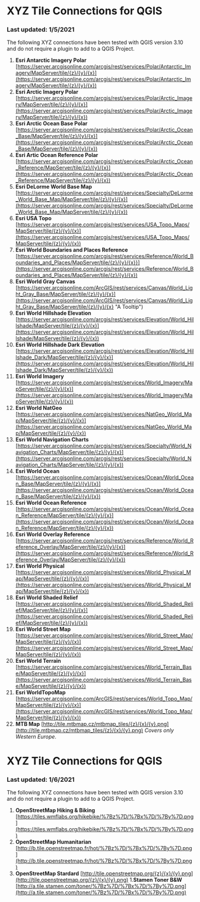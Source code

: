 # XYZ Tile Connections for QGIS
### Last updated: 1/5/2021

The following XYZ connections have been tested with QGIS version 3.10 and do not require a plugin to add to a QGIS Project.

1. **Esri Antarctic Imagery Polar** [https://server.arcgisonline.com/arcgis/rest/services/Polar/Antarctic_Imagery/MapServer/tile/{z}/{y}/{x}](https://server.arcgisonline.com/arcgis/rest/services/Polar/Antarctic_Imagery/MapServer/tile/{z}/{y}/{x})
1. **Esri Arctic Imagery Polar** [https://server.arcgisonline.com/arcgis/rest/services/Polar/Arctic_Imagery/MapServer/tile/{z}/{y}/{x}](https://server.arcgisonline.com/arcgis/rest/services/Polar/Arctic_Imagery/MapServer/tile/{z}/{y}/{x})
1. **Esri Arctic Ocean Base Polar** [https://server.arcgisonline.com/arcgis/rest/services/Polar/Arctic_Ocean_Base/MapServer/tile/{z}/{y}/{x}](https://server.arcgisonline.com/arcgis/rest/services/Polar/Arctic_Ocean_Base/MapServer/tile/{z}/{y}/{x})
1. **Esri Artic Ocean Reference Polar** [https://server.arcgisonline.com/arcgis/rest/services/Polar/Arctic_Ocean_Reference/MapServer/tile/{z}/{y}/{x}](https://server.arcgisonline.com/arcgis/rest/services/Polar/Arctic_Ocean_Reference/MapServer/tile/{z}/{y}/{x})
1. **Esri DeLorme World Base Map** [https://server.arcgisonline.com/arcgis/rest/services/Specialty/DeLorme_World_Base_Map/MapServer/tile/{z}/{y}/{x}](https://server.arcgisonline.com/arcgis/rest/services/Specialty/DeLorme_World_Base_Map/MapServer/tile/{z}/{y}/{x})
1. **Esri USA Topo** [https://server.arcgisonline.com/arcgis/rest/services/USA_Topo_Maps/MapServer/tile/{z}/{y}/{x}](https://server.arcgisonline.com/arcgis/rest/services/USA_Topo_Maps/MapServer/tile/{z}/{y}/{x})
1. **Esri World Boundaries and Places Reference** [https://server.arcgisonline.com/arcgis/rest/services/Reference/World_Boundaries_and_Places/MapServer/tile/{z}/{y}/{x}}](https://server.arcgisonline.com/arcgis/rest/services/Reference/World_Boundaries_and_Places/MapServer/tile/{z}/{y}/{x})
1. **Esri World Gray Canvas** [https://server.arcgisonline.com/ArcGIS/rest/services/Canvas/World_Light_Gray_Base/MapServer/tile/{z}/{y}/{x}](https://server.arcgisonline.com/ArcGIS/rest/services/Canvas/World_Light_Gray_Base/MapServer/tile/{z}/{y}/{x} "A Tooltip")
1. **Esri World Hillshade Elevation** [https://server.arcgisonline.com/arcgis/rest/services/Elevation/World_Hillshade/MapServer/tile/{z}/{y}/{x}](https://server.arcgisonline.com/arcgis/rest/services/Elevation/World_Hillshade/MapServer/tile/{z}/{y}/{x})
1. **Esri World Hillshade Dark Elevation** [https://server.arcgisonline.com/arcgis/rest/services/Elevation/World_Hillshade_Dark/MapServer/tile/{z}/{y}/{x}](https://server.arcgisonline.com/arcgis/rest/services/Elevation/World_Hillshade_Dark/MapServer/tile/{z}/{y}/{x})
1. **Esri World Imagery** [https://server.arcgisonline.com/arcgis/rest/services/World_Imagery/MapServer/tile/{z}/{y}/{x}](https://server.arcgisonline.com/arcgis/rest/services/World_Imagery/MapServer/tile/{z}/{y}/{x})
1. **Esri World NatGeo** [https://server.arcgisonline.com/arcgis/rest/services/NatGeo_World_Map/MapServer/tile/{z}/{y}/{x}](https://server.arcgisonline.com/arcgis/rest/services/NatGeo_World_Map/MapServer/tile/{z}/{y}/{x})
1. **Esri World Navigation Charts** [https://server.arcgisonline.com/arcgis/rest/services/Specialty/World_Navigation_Charts/MapServer/tile/{z}/{y}/{x}](https://server.arcgisonline.com/arcgis/rest/services/Specialty/World_Navigation_Charts/MapServer/tile/{z}/{y}/{x})
1. **Esri World Ocean** [https://server.arcgisonline.com/arcgis/rest/services/Ocean/World_Ocean_Base/MapServer/tile/{z}/{y}/{x}](https://server.arcgisonline.com/arcgis/rest/services/Ocean/World_Ocean_Base/MapServer/tile/{z}/{y}/{x})
1. **Esri World Ocean Reference** [https://server.arcgisonline.com/arcgis/rest/services/Ocean/World_Ocean_Reference/MapServer/tile/{z}/{y}/{x}](https://server.arcgisonline.com/arcgis/rest/services/Ocean/World_Ocean_Reference/MapServer/tile/{z}/{y}/{x})
1. **Esri World Overlay Reference** [https://server.arcgisonline.com/arcgis/rest/services/Reference/World_Reference_Overlay/MapServer/tile/{z}/{y}/{x}](https://server.arcgisonline.com/arcgis/rest/services/Reference/World_Reference_Overlay/MapServer/tile/{z}/{y}/{x})
1. **Esri World Physical** [https://server.arcgisonline.com/arcgis/rest/services/World_Physical_Map/MapServer/tile/{z}/{y}/{x}](https://server.arcgisonline.com/arcgis/rest/services/World_Physical_Map/MapServer/tile/{z}/{y}/{x})
1. **Esri World Shaded Relief** [https://server.arcgisonline.com/arcgis/rest/services/World_Shaded_Relief/MapServer/tile/{z}/{y}/{x}](https://server.arcgisonline.com/arcgis/rest/services/World_Shaded_Relief/MapServer/tile/{z}/{y}/{x})
1. **Esri World Street Map** [https://server.arcgisonline.com/arcgis/rest/services/World_Street_Map/MapServer/tile/{z}/{y}/{x}](https://server.arcgisonline.com/arcgis/rest/services/World_Street_Map/MapServer/tile/{z}/{y}/{x})
1. **Esri World Terrain** [https://server.arcgisonline.com/arcgis/rest/services/World_Terrain_Base/MapServer/tile/{z}/{y}/{x}](https://server.arcgisonline.com/arcgis/rest/services/World_Terrain_Base/MapServer/tile/{z}/{y}/{x})
1. **Esri WorldTopoMap** [https://server.arcgisonline.com/ArcGIS/rest/services/World_Topo_Map/MapServer/tile/{z}/{y}/{x}](https://server.arcgisonline.com/ArcGIS/rest/services/World_Topo_Map/MapServer/tile/{z}/{y}/{x})
1. **MTB Map** [http://tile.mtbmap.cz/mtbmap_tiles/{z}/{x}/{y}.png](http://tile.mtbmap.cz/mtbmap_tiles/{z}/{x}/{y}.png) _Covers only Western Europe_.



# XYZ Tile Connections for QGIS
### Last updated: 1/6/2021

The following XYZ connections have been tested with QGIS version 3.10 and do not require a plugin to add to a QGIS Project.

1. **OpenStreetMap Hiking & Biking** [https://tiles.wmflabs.org/hikebike/%7Bz%7D/%7Bx%7D/%7By%7D.png](https://tiles.wmflabs.org/hikebike/%7Bz%7D/%7Bx%7D/%7By%7D.png)
1. **OpenStreetMap Humanitarian** [http://b.tile.openstreetmap.fr/hot/%7Bz%7D/%7Bx%7D/%7By%7D.png](http://b.tile.openstreetmap.fr/hot/%7Bz%7D/%7Bx%7D/%7By%7D.png)
1. **OpenStreetMap Stardard** [http://tile.openstreetmap.org/{z}/{x}/{y}.png](http://tile.openstreetmap.org/{z}/{x}/{y}.png)
1.**Stamen Toner B&W** [http://a.tile.stamen.com/toner/%7Bz%7D/%7Bx%7D/%7By%7D.png](http://a.tile.stamen.com/toner/%7Bz%7D/%7Bx%7D/%7By%7D.png)

